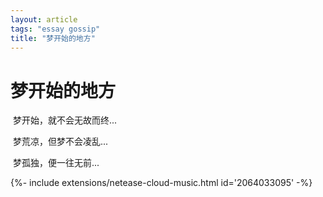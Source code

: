 ```yaml
---
layout: article
tags: "essay gossip"
title: "梦开始的地方"
---
```


# 梦开始的地方

​	梦开始，就不会无故而终...

​	梦荒凉，但梦不会凌乱...

​	梦孤独，便一往无前...



<div>{%- include extensions/netease-cloud-music.html id='2064033095' -%}</div>
